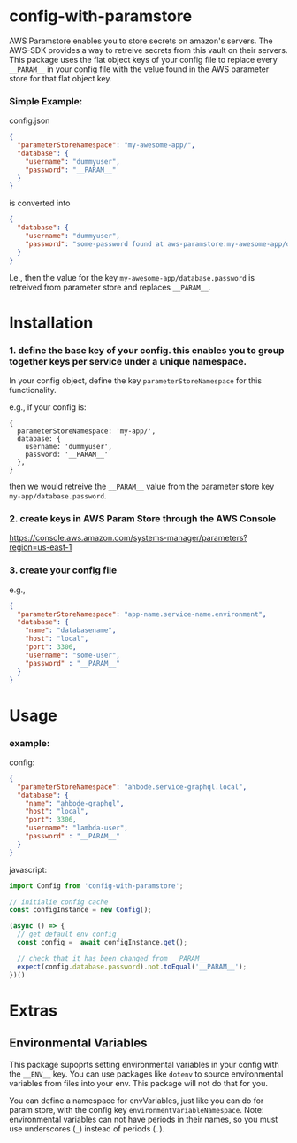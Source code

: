 # config-with-paramstore

AWS Paramstore enables you to store secrets on amazon's servers. The AWS-SDK provides a way to retreive secrets from this vault on their servers. This package uses the flat object keys of your config file to replace every `__PARAM__` in your config file with the velue found in the AWS parameter store for that flat object key.

### Simple Example:

config.json
```json
{
  "parameterStoreNamespace": "my-awesome-app/",
  "database": {
    "username": "dummyuser",
    "password": "__PARAM__"
  }
}
```

is converted into
```json
{
  "database": {
    "username": "dummyuser",
    "password": "some-password found at aws-paramstore:my-awesome-app/database.password"
  }
}
```

I.e., then the value for the key `my-awesome-app/database.password` is retreived from parameter store and replaces `__PARAM__`.

# Installation
### 1. define the base key of your config. this enables you to group together keys per service under a unique namespace.
In your config object, define the key `parameterStoreNamespace` for this functionality.

e.g., if your config is:
```
{
  parameterStoreNamespace: 'my-app/',
  database: {
    username: 'dummyuser',
    password: '__PARAM__'
  },
}
```
then we would retreive the `__PARAM__` value from the parameter store key `my-app/database.password`.


### 2. create keys in AWS Param Store through the AWS Console
https://console.aws.amazon.com/systems-manager/parameters?region=us-east-1


### 3. create your config file

e.g.,

```json
{
  "parameterStoreNamespace": "app-name.service-name.environment",
  "database": {
    "name": "databasename",
    "host": "local",
    "port": 3306,
    "username": "some-user",
    "password" : "__PARAM__"
  }
}
```

# Usage

### example:


config:
```json
{
  "parameterStoreNamespace": "ahbode.service-graphql.local",
  "database": {
    "name": "ahbode-graphql",
    "host": "local",
    "port": 3306,
    "username": "lambda-user",
    "password" : "__PARAM__"
  }
}
```

javascript:
```js
import Config from 'config-with-paramstore';

// initialie config cache
const configInstance = new Config();

(async () => {
  // get default env config
  const config =  await configInstance.get();

  // check that it has been changed from __PARAM__
  expect(config.database.password).not.toEqual('__PARAM__');
})()

```

# Extras

## Environmental Variables
This package supoprts setting environmental variables in your config with the `__ENV__` key. You can use packages like `dotenv` to source environmental variables from files into your env. This package will not do that for you.

You can define a namespace for envVariables, just like you can do for param store, with the config key `environmentVariableNamespace`. Note: environmental variables can not have periods in their names, so you must use underscores (`_`) instead of periods (`.`). 
